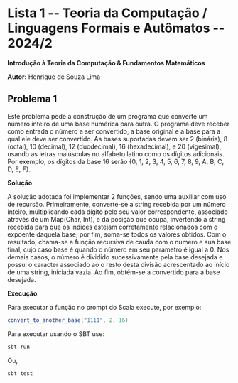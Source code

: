 # Lista 1 -- Teoria da Computação / Linguagens Formais e Autômatos -- 2024/2

**Introdução à Teoria da Computação & Fundamentos Matemáticos**

**Autor:** Henrique de Souza Lima

## Problema 1

Este problema pede a construção de um programa que converte um número inteiro de 
uma base numérica para outra. O programa deve receber como entrada o número a ser 
convertido, a base original e a base para a qual ele deve ser convertido. As 
bases suportadas devem ser 2 (binária), 8 (octal), 10 (decimal), 12 (duodecimal),
16 (hexadecimal), e 20 (vigesimal), usando as letras maiúsculas no alfabeto latino
como os dígitos adicionais. Por exemplo, os dígitos da base 16 serão 
{0, 1, 2, 3, 4, 5, 6, 7, 8, 9, A, B, C, D, E, F}.

**Solução**

A solução adotada foi implementar 2 funções, sendo uma auxiliar com uso de recursão. 
Primeiramente, converte-se a string recebida por um número inteiro, multiplicando
cada dígito pelo seu valor correspondente, associado através de um Map(Char, Int),
e da posição que ocupa, invertendo a string recebida para que os indices estejam corretamente
relacionados com o expoente daquela base; por fim, soma-se todos os valores obtidos. Com o
resultado, chama-se a função recursiva de cauda com o numero e sua base final, cujo caso base é
quando o número em seu parametro é igual a 0. Nos demais casos, o número é dividido 
sucessivamente pela base desejada e possui o caracter associado ao o resto desta divisão acrescentado 
ao início de uma string, iniciada vazia. Ao fim, obtém-se a convertido para a base desejada.  


**Execução**

Para executar a função no prompt do Scala execute, por exemplo:


```scala 
convert_to_another_base("1111", 2, 16)
```

Para executar usando o SBT use:


```bash
sbt run
```

Ou,

```bash
sbt test
```
